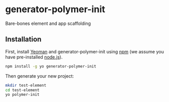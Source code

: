 # generator-polymer-init

Bare-bones element and app scaffolding

## Installation

First, install [Yeoman](http://yeoman.io) and generator-polymer-init using [npm](https://www.npmjs.com/) (we assume you have pre-installed [node.js](https://nodejs.org/)).

```bash
npm install -g yo generator-polymer-init
```

Then generate your new project:

```bash
mkdir test-element
cd test-element
yo polymer-init
```

